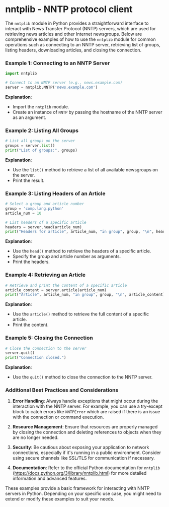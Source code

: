 # nntplib - NNTP protocol client

The `nntplib` module in Python provides a straightforward interface to interact with News Transfer Protocol (NNTP) servers, which are used for retrieving news articles and other Internet newsgroups. Below are comprehensive examples of how to use the `nntplib` module for common operations such as connecting to an NNTP server, retrieving list of groups, listing headers, downloading articles, and closing the connection.

### Example 1: Connecting to an NNTP Server

```python
import nntplib

# Connect to an NNTP server (e.g., news.example.com)
server = nntplib.NNTP('news.example.com')
```

**Explanation**:
- Import the `nntplib` module.
- Create an instance of `NNTP` by passing the hostname of the NNTP server as an argument.

### Example 2: Listing All Groups

```python
# List all groups on the server
groups = server.list()
print("List of groups:", groups)
```

**Explanation**:
- Use the `list()` method to retrieve a list of all available newsgroups on the server.
- Print the result.

### Example 3: Listing Headers of an Article

```python
# Select a group and article number
group = 'comp.lang.python'
article_num = 10

# List headers of a specific article
headers = server.head(article_num)
print("Headers for article", article_num, "in group", group, "\n", headers)
```

**Explanation**:
- Use the `head()` method to retrieve the headers of a specific article.
- Specify the group and article number as arguments.
- Print the headers.

### Example 4: Retrieving an Article

```python
# Retrieve and print the content of a specific article
article_content = server.article(article_num)
print("Article", article_num, "in group", group, "\n", article_content)
```

**Explanation**:
- Use the `article()` method to retrieve the full content of a specific article.
- Print the content.

### Example 5: Closing the Connection

```python
# Close the connection to the server
server.quit()
print("Connection closed.")
```

**Explanation**:
- Use the `quit()` method to close the connection to the NNTP server.

### Additional Best Practices and Considerations

1. **Error Handling**: Always handle exceptions that might occur during the interaction with the NNTP server. For example, you can use a try-except block to catch errors like `NNTPError` which are raised if there is an issue with the connection or command execution.

2. **Resource Management**: Ensure that resources are properly managed by closing the connection and deleting references to objects when they are no longer needed.

3. **Security**: Be cautious about exposing your application to network connections, especially if it's running in a public environment. Consider using secure channels like SSL/TLS for communication if necessary.

4. **Documentation**: Refer to the official Python documentation for `nntplib` (https://docs.python.org/3/library/nntplib.html) for more detailed information and advanced features.

These examples provide a basic framework for interacting with NNTP servers in Python. Depending on your specific use case, you might need to extend or modify these examples to suit your needs.
